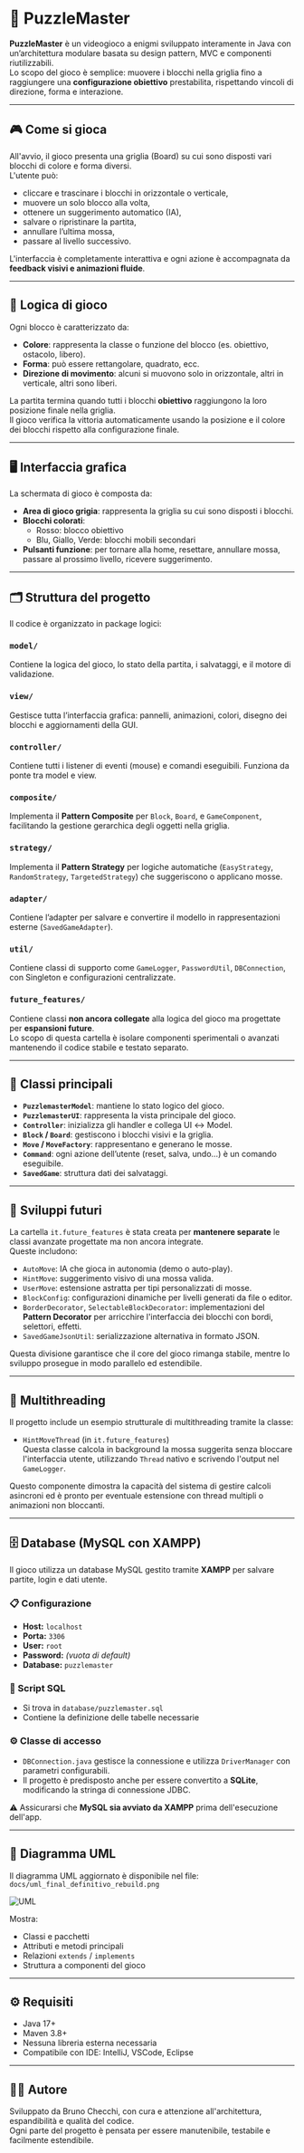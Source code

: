
# 🧩 PuzzleMaster

**PuzzleMaster** è un videogioco a enigmi sviluppato interamente in Java con un’architettura modulare basata su design pattern, MVC e componenti riutilizzabili.  
Lo scopo del gioco è semplice: muovere i blocchi nella griglia fino a raggiungere una **configurazione obiettivo** prestabilita, rispettando vincoli di direzione, forma e interazione.

---

## 🎮 Come si gioca

All'avvio, il gioco presenta una griglia (Board) su cui sono disposti vari blocchi di colore e forma diversi.  
L'utente può:
- cliccare e trascinare i blocchi in orizzontale o verticale,
- muovere un solo blocco alla volta,
- ottenere un suggerimento automatico (IA),
- salvare o ripristinare la partita,
- annullare l’ultima mossa,
- passare al livello successivo.

L'interfaccia è completamente interattiva e ogni azione è accompagnata da **feedback visivi e animazioni fluide**.

---

## 🎯 Logica di gioco

Ogni blocco è caratterizzato da:
- **Colore**: rappresenta la classe o funzione del blocco (es. obiettivo, ostacolo, libero).
- **Forma**: può essere rettangolare, quadrato, ecc.
- **Direzione di movimento**: alcuni si muovono solo in orizzontale, altri in verticale, altri sono liberi.

La partita termina quando tutti i blocchi **obiettivo** raggiungono la loro posizione finale nella griglia.  
Il gioco verifica la vittoria automaticamente usando la posizione e il colore dei blocchi rispetto alla configurazione finale.

---

## 🖥️ Interfaccia grafica

La schermata di gioco è composta da:
- **Area di gioco grigia**: rappresenta la griglia su cui sono disposti i blocchi.
- **Blocchi colorati**:
  - Rosso: blocco obiettivo
  - Blu, Giallo, Verde: blocchi mobili secondari
- **Pulsanti funzione**: per tornare alla home, resettare, annullare mossa, passare al prossimo livello, ricevere suggerimento.

---

## 🗂️ Struttura del progetto

Il codice è organizzato in package logici:

### `model/`  
Contiene la logica del gioco, lo stato della partita, i salvataggi, e il motore di validazione.

### `view/`  
Gestisce tutta l’interfaccia grafica: pannelli, animazioni, colori, disegno dei blocchi e aggiornamenti della GUI.

### `controller/`  
Contiene tutti i listener di eventi (mouse) e comandi eseguibili. Funziona da ponte tra model e view.

### `composite/`  
Implementa il **Pattern Composite** per `Block`, `Board`, e `GameComponent`, facilitando la gestione gerarchica degli oggetti nella griglia.

### `strategy/`  
Implementa il **Pattern Strategy** per logiche automatiche (`EasyStrategy`, `RandomStrategy`, `TargetedStrategy`) che suggeriscono o applicano mosse.

### `adapter/`  
Contiene l’adapter per salvare e convertire il modello in rappresentazioni esterne (`SavedGameAdapter`).

### `util/`  
Contiene classi di supporto come `GameLogger`, `PasswordUtil`, `DBConnection`, con Singleton e configurazioni centralizzate.

### `future_features/`  
Contiene classi **non ancora collegate** alla logica del gioco ma progettate per **espansioni future**.  
Lo scopo di questa cartella è isolare componenti sperimentali o avanzati mantenendo il codice stabile e testato separato.

---

## 📌 Classi principali

- **`PuzzlemasterModel`**: mantiene lo stato logico del gioco.
- **`PuzzlemasterUI`**: rappresenta la vista principale del gioco.
- **`Controller`**: inizializza gli handler e collega UI ↔ Model.
- **`Block` / `Board`**: gestiscono i blocchi visivi e la griglia.
- **`Move` / `MoveFactory`**: rappresentano e generano le mosse.
- **`Command`**: ogni azione dell’utente (reset, salva, undo...) è un comando eseguibile.
- **`SavedGame`**: struttura dati dei salvataggi.

---

## 🔭 Sviluppi futuri

La cartella `it.future_features` è stata creata per **mantenere separate** le classi avanzate progettate ma non ancora integrate.  
Queste includono:

- `AutoMove`: IA che gioca in autonomia (demo o auto-play).
- `HintMove`: suggerimento visivo di una mossa valida.
- `UserMove`: estensione astratta per tipi personalizzati di mosse.
- `BlockConfig`: configurazioni dinamiche per livelli generati da file o editor.
- `BorderDecorator`, `SelectableBlockDecorator`: implementazioni del **Pattern Decorator** per arricchire l'interfaccia dei blocchi con bordi, selettori, effetti.
- `SavedGameJsonUtil`: serializzazione alternativa in formato JSON.

Questa divisione garantisce che il core del gioco rimanga stabile, mentre lo sviluppo prosegue in modo parallelo ed estendibile.

---

## 🧵 Multithreading

Il progetto include un esempio strutturale di multithreading tramite la classe:

- `HintMoveThread` (in `it.future_features`)  
  Questa classe calcola in background la mossa suggerita senza bloccare l'interfaccia utente, utilizzando `Thread` nativo e scrivendo l'output nel `GameLogger`.

Questo componente dimostra la capacità del sistema di gestire calcoli asincroni ed è pronto per eventuale estensione con thread multipli o animazioni non bloccanti.

---

## 🗄️ Database (MySQL con XAMPP)

Il gioco utilizza un database MySQL gestito tramite **XAMPP** per salvare partite, login e dati utente.

### 📋 Configurazione

- **Host:** `localhost`  
- **Porta:** `3306`  
- **User:** `root`  
- **Password:** *(vuota di default)*  
- **Database:** `puzzlemaster`

### 📁 Script SQL

- Si trova in `database/puzzlemaster.sql`  
- Contiene la definizione delle tabelle necessarie

### ⚙️ Classe di accesso

- `DBConnection.java` gestisce la connessione e utilizza `DriverManager` con parametri configurabili.
- Il progetto è predisposto anche per essere convertito a **SQLite**, modificando la stringa di connessione JDBC.

⚠️ Assicurarsi che **MySQL sia avviato da XAMPP** prima dell'esecuzione dell'app.

---

## 📐 Diagramma UML

Il diagramma UML aggiornato è disponibile nel file:  
`docs/uml_final_definitivo_rebuild.png`

![UML](docs/uml_final_definitivo_rebuild.png)

Mostra:
- Classi e pacchetti
- Attributi e metodi principali
- Relazioni `extends` / `implements`
- Struttura a componenti del gioco

---

## ⚙️ Requisiti

- Java 17+
- Maven 3.8+
- Nessuna libreria esterna necessaria
- Compatibile con IDE: IntelliJ, VSCode, Eclipse

---

## 👨‍💻 Autore

Sviluppato da Bruno Checchi, con cura e attenzione all'architettura, espandibilità e qualità del codice.  
Ogni parte del progetto è pensata per essere manutenibile, testabile e facilmente estendibile.

